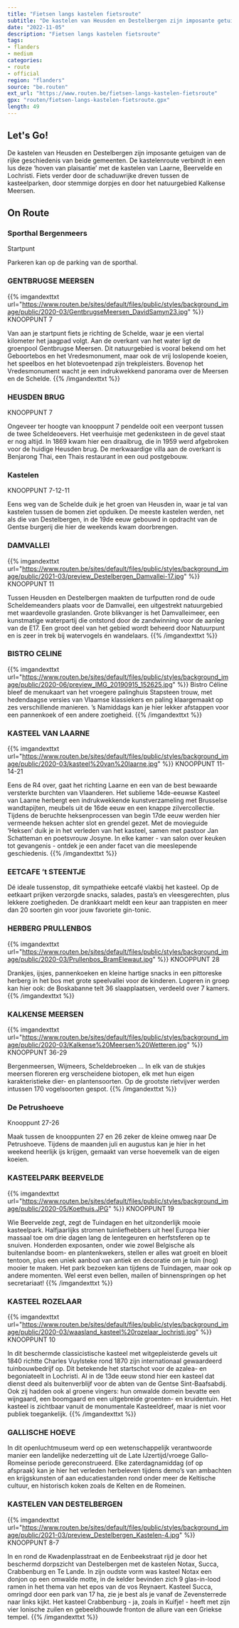 ```yaml
---
title: "Fietsen langs kastelen fietsroute"
subtitle: "De kastelen van Heusden en Destelbergen zijn imposante getuigen van de rijke geschiedenis van beide gemeenten"
date: "2022-11-05"
description: "Fietsen langs kastelen fietsroute"
tags:
- flanders
- medium
categories:
- route
- official
region: "flanders"
source: "be.routen"
ext_url: "https://www.routen.be/fietsen-langs-kastelen-fietsroute"
gpx: "routen/fietsen-langs-kastelen-fietsroute.gpx"
length: 49
---
```


## Let's Go!

De kastelen van Heusden en Destelbergen zijn imposante getuigen van de rijke geschiedenis van beide gemeenten. De kastelenroute verbindt in een lus deze ‘hoven van plaisantie’ met de kastelen van Laarne, Beervelde en Lochristi. Fiets verder door de schaduwrijke dreven tussen de kasteelparken, door stemmige dorpjes en door het natuurgebied Kalkense Meersen.

## On Route

### Sporthal Bergenmeers

Startpunt

Parkeren kan op de parking van de sporthal.

### GENTBRUGSE MEERSEN

{{% imgandexttxt url="https://www.routen.be/sites/default/files/public/styles/background_image/public/2020-03/GentbrugseMeersen_DavidSamyn23.jpg" %}}
KNOOPPUNT 7

Van aan je startpunt fiets je richting de Schelde, waar je een viertal kilometer het jaagpad volgt. Aan de overkant van het water ligt de groenpool Gentbrugse Meersen. Dit natuurgebied is vooral bekend om het Geboortebos en het Vredesmonument, maar ook de vrij loslopende koeien, het speelbos en het blotevoetenpad zijn trekpleisters. Bovenop het Vredesmonument wacht je een indrukwekkend panorama over de Meersen en de Schelde.
{{% /imgandexttxt %}}

### HEUSDEN BRUG

KNOOPPUNT 7

Ongeveer ter hoogte van knooppunt 7 pendelde ooit een veerpont tussen de twee Scheldeoevers. Het veerhuisje met gedenksteen in de gevel staat er nog altijd. In 1869 kwam hier een draaibrug, die in 1959 werd afgebroken voor de huidige Heusden brug. De merkwaardige villa aan de overkant is Benjarong Thai, een Thais restaurant in een oud postgebouw.

### Kastelen

KNOOPPUNT 7-12-11

Eens weg van de Schelde duik je het groen van Heusden in, waar je tal van kastelen tussen de bomen ziet opduiken. De meeste kastelen werden, net als die van Destelbergen, in de 19de eeuw gebouwd in opdracht van de Gentse burgerij die hier de weekends kwam doorbrengen.

### DAMVALLEI

{{% imgandexttxt url="https://www.routen.be/sites/default/files/public/styles/background_image/public/2021-03/preview_Destelbergen_Damvallei-17.jpg" %}}
KNOOPPUNT 11

Tussen Heusden en Destelbergen maakten de turfputten rond de oude Scheldemeanders plaats voor de Damvallei, een uitgestrekt natuurgebied met waardevolle graslanden. Grote blikvanger is het Damvalleimeer, een kunstmatige waterpartij die ontstond door de zandwinning voor de aanleg van de E17. Een groot deel van het gebied wordt beheerd door Natuurpunt en is zeer in trek bij watervogels én wandelaars.
{{% /imgandexttxt %}}

### BISTRO CELINE 

{{% imgandexttxt url="https://www.routen.be/sites/default/files/public/styles/background_image/public/2020-06/preview_IMG_20190915_152625.jpg" %}}
Bistro Céline bleef de menukaart van het vroegere palinghuis Stapsteen trouw, met hedendaagse versies van Vlaamse klassiekers en paling klaargemaakt op zes verschillende manieren. ’s Namiddags kan je hier lekker afstappen voor een pannenkoek of een andere zoetigheid.
{{% /imgandexttxt %}}

### KASTEEL VAN LAARNE

{{% imgandexttxt url="https://www.routen.be/sites/default/files/public/styles/background_image/public/2020-03/kasteel%20van%20laarne.jpg" %}}
KNOOPPUNT 11-14-21

Eens de R4 over, gaat het richting Laarne en een van de best bewaarde versterkte burchten van Vlaanderen. Het sublieme 14de-eeuwse Kasteel van Laarne herbergt een indrukwekkende kunstverzameling met Brusselse wandtapijten, meubels uit de 16de eeuw en een knappe zilvercollectie. Tijdens de beruchte heksenprocessen van begin 17de eeuw werden hier vermeende heksen achter slot en grendel gezet. Met de movieguide ‘Heksen’ duik je in het verleden van het kasteel, samen met pastoor Jan Schatteman en poetsvrouw Josyne. In elke kamer - van salon over keuken tot gevangenis - ontdek je een ander facet van die meeslepende geschiedenis.
{{% /imgandexttxt %}}

### EETCAFE ’t STEENTJE 

Dé ideale tussenstop, dit sympathieke eetcafé vlakbij het kasteel. Op de eetkaart prijken verzorgde snacks, salades, pasta’s en vleesgerechten, plus lekkere zoetigheden. De drankkaart meldt een keur aan trappisten en meer dan 20 soorten gin voor jouw favoriete gin-tonic.

### HERBERG PRULLENBOS 

{{% imgandexttxt url="https://www.routen.be/sites/default/files/public/styles/background_image/public/2020-03/Prullenbos_BramElewaut.jpg" %}}
KNOOPPUNT 28

Drankjes, ijsjes, pannenkoeken en kleine hartige snacks in een pittoreske herberg in het bos met grote speelvallei voor de kinderen. Logeren in groep kan hier ook: de Boskabanne telt 36 slaapplaatsen, verdeeld over 7 kamers.
{{% /imgandexttxt %}}

### KALKENSE MEERSEN

{{% imgandexttxt url="https://www.routen.be/sites/default/files/public/styles/background_image/public/2020-03/Kalkense%20Meersen%20Wetteren.jpg" %}}
KNOOPPUNT 36-29

Bergenmeersen, Wijmeers, Scheldebroeken … In elk van de stukjes meersen floreren erg verscheidene biotopen, elk met hun eigen karakteristieke dier- en plantensoorten. Op de grootste rietvijver werden intussen 170 vogelsoorten gespot.
{{% /imgandexttxt %}}

### De Petrushoeve

Knooppunt 27-26

Maak tussen de knooppunten 27 en 26 zeker de kleine omweg naar De Petrushoeve. Tijdens de maanden juli en augustus kan je hier in het weekend heerlijk ijs krijgen, gemaakt van verse hoevemelk van de eigen koeien.

### KASTEELPARK BEERVELDE

{{% imgandexttxt url="https://www.routen.be/sites/default/files/public/styles/background_image/public/2020-05/Koethuis.JPG" %}}
KNOOPPUNT 19

Wie Beervelde zegt, zegt de Tuindagen en het uitzonderlijk mooie kasteelpark. Halfjaarlijks stromen tuinliefhebbers uit heel Europa hier massaal toe om drie dagen lang de lentegeuren en herfstsferen op te snuiven. Honderden exposanten, onder wie zowel Belgische als buitenlandse boom- en plantenkwekers, stellen er alles wat groeit en bloeit tentoon, plus een uniek aanbod van antiek en decoratie om je tuin (nog) mooier te maken. Het park bezoeken kan tijdens de Tuindagen, maar ook op andere momenten. Wel eerst even bellen, mailen of binnenspringen op het secretariaat!
{{% /imgandexttxt %}}

### KASTEEL ROZELAAR

{{% imgandexttxt url="https://www.routen.be/sites/default/files/public/styles/background_image/public/2020-03/waasland_kasteel%20rozelaar_lochristi.jpg" %}}
KNOOPPUNT 10

In dit beschermde classicistische kasteel met witgepleisterde gevels uit 1840 richtte Charles Vuylsteke rond 1870 zijn internationaal gewaardeerd tuinbouwbedrijf op. Dit betekende het startschot voor de azalea- en begoniateelt in Lochristi. Al in de 13de eeuw stond hier een kasteel dat dienst deed als buitenverblijf voor de abten van de Gentse Sint-Baafsabdij. Ook zij hadden ook al groene vingers: hun omwalde domein bevatte een wijngaard, een boomgaard en een uitgebreide groenten- en kruidentuin. Het kasteel is zichtbaar vanuit de monumentale Kasteeldreef, maar is niet voor publiek toegankelijk.
{{% /imgandexttxt %}}

### GALLISCHE HOEVE

In dit openluchtmuseum werd op een wetenschappelijk verantwoorde manier een landelijke nederzetting uit de Late IJzertijd/vroege Gallo-Romeinse periode gereconstrueerd. Elke zaterdagnamiddag (of op afspraak) kan je hier het verleden herbeleven tijdens demo’s van ambachten en krijgskunsten of aan educatiestanden rond onder meer de Keltische cultuur, en historisch koken zoals de Kelten en de Romeinen.

### KASTELEN VAN DESTELBERGEN

{{% imgandexttxt url="https://www.routen.be/sites/default/files/public/styles/background_image/public/2021-03/preview_Destelbergen_Kastelen-4.jpg" %}}
KNOOPPUNT 8-7

In en rond de Kwadenplasstraat en de Eenbeekstraat rijd je door het beschermd dorpszicht van Destelbergen met de kastelen Notax, Succa, Crabbenburg en Te Lande. In zijn oudste vorm was kasteel Notax een donjon op een omwalde motte, in de kelder bevinden zich 9 glas-in-lood ramen in het thema van het epos van de vos Reynaert. Kasteel Succa, omringd door een park van 17 ha, zie je best als je vanaf de Zevensterrede naar links kijkt. Het kasteel Crabbenburg - ja, zoals in Kuifje! - heeft met zijn vier Ionische zuilen en gebeeldhouwde fronton de allure van een Griekse tempel.
{{% /imgandexttxt %}}


